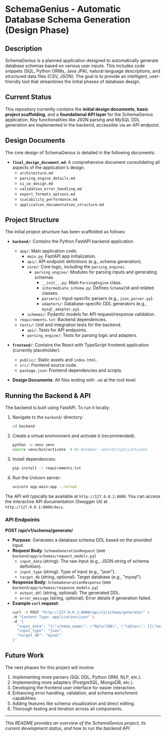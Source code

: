 # SchemaGenius - Automatic Database Schema Generation (Design Phase)

## Description

SchemaGenius is a planned application designed to automatically generate database schemas based on various user inputs. This includes code snippets (SQL, Python ORMs, Java JPA), natural language descriptions, and structured data files (CSV, JSON). The goal is to provide an intelligent, user-friendly tool that streamlines the initial phases of database design.

## Current Status

This repository currently contains the **initial design documents**, **basic project scaffolding**, and a **foundational API layer** for the SchemaGenius application. Key functionalities like JSON parsing and MySQL DDL generation are implemented in the backend, accessible via an API endpoint.

## Design Documents

The core design of SchemaGenius is detailed in the following documents:

*   **`final_design_document.md`**: A comprehensive document consolidating all aspects of the application's design.
    *   `architecture.md`
    *   `parsing_engine_details.md`
    *   `ui_ux_design.md`
    *   `validation_error_handling.md`
    *   `export_formats_options.md`
    *   `scalability_performance.md`
    *   `application_documentation_structure.md`

## Project Structure

The initial project structure has been scaffolded as follows:

*   **`backend/`**: Contains the Python FastAPI backend application.
    *   `app/`: Main application code.
        *   `main.py`: FastAPI app initialization.
        *   `api/`: API endpoint definitions (e.g., schema generation).
        *   `core/`: Core logic, including the `parsing_engine/`.
            *   `parsing_engine/`: Modules for parsing inputs and generating schemas.
                *   `__init__.py`: Main `ParsingEngine` class.
                *   `intermediate_schema.py`: Defines `SchemaISR` and related classes.
                *   `parsers/`: Input-specific parsers (e.g., `json_parser.py`).
                *   `adapters/`: Database-specific DDL generators (e.g., `mysql_adapter.py`).
        *   `schemas/`: Pydantic models for API request/response validation.
    *   `requirements.txt`: Backend dependencies.
    *   `tests/`: Unit and integration tests for the backend.
        *   `api/`: Tests for API endpoints.
        *   `parsing_engine/`: Tests for parsing logic and adapters.

*   **`frontend/`**: Contains the React with TypeScript frontend application (currently placeholder).
    *   `public/`: Static assets and `index.html`.
    *   `src/`: Frontend source code.
    *   `package.json`: Frontend dependencies and scripts.

*   **Design Documents**: All files ending with `.md` at the root level.

## Running the Backend & API

The backend is built using FastAPI. To run it locally:

1.  Navigate to the `backend/` directory:
    ```bash
    cd backend
    ```
2.  Create a virtual environment and activate it (recommended):
    ```bash
    python -m venv venv
    source venv/bin/activate  # On Windows: venv\Scripts\activate
    ```
3.  Install dependencies:
    ```bash
    pip install -r requirements.txt
    ```
4.  Run the Uvicorn server:
    ```bash
    uvicorn app.main:app --reload
    ```
The API will typically be available at `http://127.0.0.1:8000`. You can access the interactive API documentation (Swagger UI) at `http://127.0.0.1:8000/docs`.

### API Endpoints

**POST /api/v1/schema/generate/**

*   **Purpose**: Generates a database schema DDL based on the provided input.
*   **Request Body**: `SchemaGenerationRequest` (see `backend/app/schemas/request_models.py`)
    *   `input_data` (string): The raw input (e.g., JSON string of schema definition).
    *   `input_type` (string): Type of input (e.g., "json").
    *   `target_db` (string, optional): Target database (e.g., "mysql").
*   **Response Body**: `SchemaGenerationResponse` (see `backend/app/schemas/response_models.py`)
    *   `output_ddl` (string, optional): The generated DDL.
    *   `error_message` (string, optional): Error details if generation failed.
*   **Example `curl` request**:
    ```bash
    curl -X POST "http://127.0.0.1:8000/api/v1/schema/generate/" \
    -H "Content-Type: application/json" \
    -d '{
      "input_data": "{\"schema_name\": \"MyCurlDB\", \"tables\": [{\"name\": \"test_table\", \"columns\": [{\"name\": \"col1\", \"generic_type\": \"STRING\"}]}]}",
      "input_type": "json",
      "target_db": "mysql"
    }'
    ```

## Future Work

The next phases for this project will involve:

1.  Implementing more parsers (SQL DDL, Python ORM, NLP, etc.).
2.  Implementing more adapters (PostgreSQL, MongoDB, etc.).
3.  Developing the frontend user interface for easier interaction.
4.  Enhancing error handling, validation, and schema enrichment capabilities.
5.  Adding features like schema visualization and direct editing.
6.  Thorough testing and iteration across all components.

---

*This README provides an overview of the SchemaGenius project, its current development status, and how to run the backend API.*
